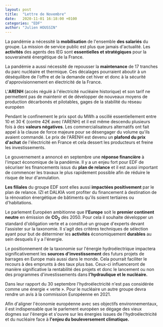 ```yaml
---
layout: post
title:  "Lettre de Novembre"
date:   2020-11-01 16:18:00 +0100
categories: "EDF"
author: "Julien HOUSSIN"
---
```


La pandémie a nécessité la **mobilisation** de l'ensemble **des salariés** du groupe. La mission de service public est plus que jamais d'actualité. Les **activités** des agents des IEG sont **essentielles et stratégiques** pour la souveraineté énergétique de la France.

La pandémie a aussi nécessité de repousser la **maintenance** de 17 tranches du parc nucléaire et thermique. Ces décalages pourraient aboutir à un déséquilibre de l'offre et de la demande cet hiver et donc à la sécurité d'approvisionnement en électricité de la France.  

L'**ARENH** (accès régulé à l'électricité nucléaire historique) et son tarif ne permettent pas de maintenir et de développer de nouveaux moyens de production décarbonés et pilotables, gages de la stabilité du réseau européen

Pendant le confinement le prix spot du MWh a oscillé essentiellement entre 10 et 30 € (contre 42€ avec l'ARENH) et il est même descendu plusieurs fois à des **valeurs négatives**. Les commercialisateurs alternatifs ont fait appel à la clause de force majeure pour se désengager du volume qu'ils avaient commandé. Le prix de l'ARENH est devenu un **plafond du prix d'achat** de l'électricité en France et cela dessert les producteurs et freine les investissements.

Le gouvernement a annoncé en septembre une **réponse financière** à l'impact économique de la pandémie. Il y a un enjeu fort pour EDF de sécuriser les financements issus du **plan de relance** et il est aussi important de commencer les travaux le plus rapidement possible afin de réduire le risque de leur d'annulation.

**Les filiales** du groupe EDF sont elles aussi **impactées positivement** par le plan de relance. IZI et DALKIA vont profiter du financement à destination de la rénovation énergétique de bâtiments qu'ils soient tertiaires ou d'habitations.

Le parlement Européen ambitionne que **l'Europe** soit le **premier continent neutre** en émission de **CO<sub>2</sub>** dès 2050. Pour cela il souhaite développer un standard d'obligation verte et a constitué un groupe d'experts devant l'assister sur la taxonomie. Il s'agit des critères techniques de sélection ayant pour but de déterminer les **activités** économiquement **durables** au sein desquels il y a l'énergie.

Le positionnement de la taxonomie sur l'énergie hydroélectrique impactera significativement les **sources**  **d'investissement** des futurs projets de barrages en Europe mais aussi dans le monde. Cela pourrait faciliter le recours à des emprunts à des taux plus bas. Ceux-ci influenceront de manière significative la rentabilité des projets et donc le lancement ou non des programmes d'investissements dans **l'hydraulique et le nucléaire.**

Dans leur rapport du 30 septembre l'hydroélectricité n'est pas considérée comme une énergie « verte ». Pour le nucléaire un autre groupe devra rendre un avis à la commission Européenne en 2021.

Afin d'aligner l'économie européenne avec ses objectifs environnementaux, il est indispensable que le parlement européen se dégage des vieux dogmes sur l'énergie et s'ouvre sur les énergies issues de l'hydroélectricité et du nucléaire face à **l'enjeu du bouleversement climatique.**